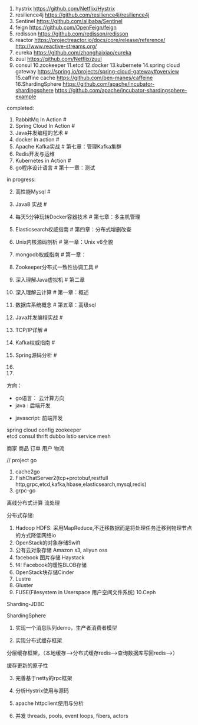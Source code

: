1. hystrix          https://github.com/Netflix/Hystrix
2. resilience4j     https://github.com/resilience4j/resilience4j
3. Sentinel         https://github.com/alibaba/Sentinel
4. feign            https://github.com/OpenFeign/feign
5. redisson			https://github.com/redisson/redisson
6. reactor			https://projectreactor.io/docs/core/release/reference/	http://www.reactive-streams.org/
7. eureka			https://github.com/zhonghaixiao/eureka
8. zuul				https://github.com/Netflix/zuul
9. consul
10.zookeeper
11.etcd
12.docker
13.kubernete
14.spring cloud gateway	https://spring.io/projects/spring-cloud-gateway#overview
15.caffine cache https://github.com/ben-manes/caffeine
16.ShardingSphere 	https://github.com/apache/incubator-shardingsphere
					https://github.com/apache/incubator-shardingsphere-example



completed:

1. 	RabbitMq In Action					#
2. 	Spring Cloud In Action				#
3.	Java并发编程的艺术					#
4.	docker in action					#
5.	Apache Kafka实战					#	第七章：管理Kafka集群
6.	Redis开发与运维	
7.	Kubernetes in Action				#	
8.	go程序设计语言						#	第十一章：测试


in progress:


2.	高性能Mysql							#
3.	Java8 实战							#	
4.	每天5分钟玩转Docker容器技术			#	第七章：多主机管理
5.	Elasticsearch权威指南				#	第四章：分布式增删改查
6.	Unix内核源码剖析					#	第一章：Unix v6全貌
7.	mongodb权威指南						#	第一章：
8.	Zookeeper分布式一致性协调工具		#	
10.	深入理解Java虚拟机					#	第二章


9.	深入理解云计算						#	第一章：概述
11.	数据库系统概念						#	第五章：高级sql
13.	Java并发编程实战					#
14.	TCP/IP详解							#
15.	Kafka权威指南						#
16.	Spring源码分析						#
17.	
18.	





方向：

+	go语言：		云计算方向
+	java :			后端开发
-	javascript:		前端开发


spring cloud config
zookeeper		
etcd
consul
thrift
dubbo
Istio 
service mesh


商家
商品
订单
用户
物流

// project go 
1.	cache2go
2.	FishChatServer2(tcp+protobuf,restfull http,grpc,etcd,kafka,hbase,elasticsearch,mysql,redis)
3.	grpc-go




离线分布式计算
流处理

分布式存储:
1. Hadoop HDFS: 采用MapReduce,不迁移数据而是将处理任务迁移到物理节点的方式降低网络io
2. OpenStack的对象存储Swift 
3. 公有云对象存储 Amazon s3, aliyun oss
4. facebook 图片存储 Haystack
5. f4: Facebook的暖性BLOB存储
6. OpenStack块存储Cinder
7. Lustre
8. Gluster
9. FUSE(Filesystem in Userspace 用户空间文件系统)
10.Ceph


Sharding-JDBC 

ShardingSphere

1. 实现一个消息队列demo，生产者消费者模型


2. 实现分布式缓存框架

分层缓存框架，（本地缓存-->分布式缓存redis-->查询数据库写回redis-->）

缓存更新的原子性


3. 完善基于netty的rpc框架


4. 分析Hystrix使用与源码

5. apache httpclient使用与分析

6. 并发 threads, pools, event loops, fibers, actors






















